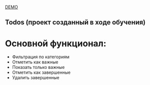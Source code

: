 [DEMO](https://magabiev.github.io/todos/)

## Todos (проект созданный в ходе обучения)
# Основной функционал:
- Фильтрация по категориям
- Отметить как важные
- Показать только важные
- Отметить как завершенные
- Удалить завершенные

